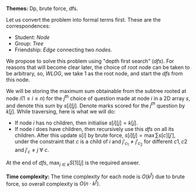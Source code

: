**Themes:** Dp, brute force, dfs.

Let us convert the problem into formal terms first. These are the correspondences:
+ Student: $Node$
+ Group: $Tree$
+ Friendship: $Edge$ connecting two $nodes$.

We propose to solve this problem using "depth first search" ($dfs$). For reasons that will become clear later, the choice of root node can be taken to be arbitrary, so, $WLOG$, we take $1$ as the root node, and start the $dfs$ from this node. 
<br>

We will be storing the maximum sum obtainable from the subtree rooted at node $i (1\leq i\leq n)$ for the $j^{th}$ choice of question made at node $i$ in a 2D array $s$, and denote this sum by $s[i][j]$. Denote marks scored for the $j^{th}$ question by $k[j]$.
While traversing, here is what we will do:
+ If node $i$ has no children, then initialise $s[i][j]=k[j]$. 
+ If node $i$ does have children, then recursively use this $dfs$ on all its children. After this update $s[i]$ by brute force, $s[i][j] = \max\sum s[c][j']$, under the constraint that $c$ is a child of $i$ and $j'_{c_1}\neq j'_{c_2}$ for different $c1, c2$ and $j'_c\neq j$ $\forall$ $c$.

At the end of $dfs$, $\max_{j\in k} S[1][j]$ is the required answer.

**Time complexity:** The time complexity for each node is $O(k^f)$ due to brute force, so overall complexity is $O(n\cdot k^f)$.